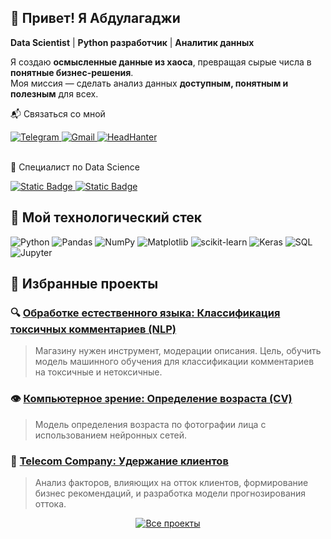 ## 👋 Привет! Я Абдулагаджи

**Data Scientist** | **Python разработчик** | **Аналитик данных**

Я создаю **осмысленные данные из хаоса**, превращая сырые числа в **понятные бизнес-решения**.  
Моя миссия — сделать анализ данных **доступным, понятным и полезным** для всех.

📬 Связаться со мной

<div align="left">
  <a href="https://t.me/Abdulagadzhi">
    <img src="https://img.shields.io/badge/Telegram-26A5E4?logo=telegram&logoColor=white&style=for-the-badge" alt="Telegram"/>
  </a>
  <a href="mailto:abdulagadzhi.sh@gmail.com">
    <img src="https://img.shields.io/badge/abdulagadzhi.sh@gmail.com-D14836?logo=gmail&logoColor=white&style=for-the-badge" alt="Gmail"/>
  </a>
  <a href="https://hh.ru/resume/10d110d7ff0eb5126e0039ed1f616e54775654">
    <img src="https://img.shields.io/badge/HeadHunter-red?style=for-the-badge" alt="HeadHanter"/>
  </a>
</div>

<br>

🌱 Специалист по Data Science

<div align="left">
  <a href="https://github.com/ASh-Archives/ASh-Archives/blob/main/Diplom_RUS_Shagrudinov.pdf">
    <img src="https://img.shields.io/badge/%D0%94%D0%B8%D0%BF%D0%BB%D0%BE%D0%BC%20(RUS)-%23006241?style=for-the-badge" alt="Static Badge">
  </a>
  <a href="https://github.com/ASh-Archives/ASh-Archives/blob/main/Diplom_ENG_Shagrudinov.pdf">
    <img src="https://img.shields.io/badge/%D0%94%D0%B8%D0%BF%D0%BB%D0%BE%D0%BC%20(ENG)-white?style=for-the-badge" alt="Static Badge">
  </a>
</div>

## 🧠 Мой технологический стек

<div align="left">
  <img src="https://img.shields.io/badge/Python-3776AB?logo=python&logoColor=white&style=for-the-badge" alt="Python"/>
  <img src="https://img.shields.io/badge/Pandas-150458?logo=pandas&logoColor=white&style=for-the-badge" alt="Pandas"/>
  <img src="https://img.shields.io/badge/NumPy-013243?logo=numpy&logoColor=white&style=for-the-badge" alt="NumPy"/>
  <img src="https://img.shields.io/badge/Matplotlib-FFB000?logo=matplotlib&logoColor=black&style=for-the-badge" alt="Matplotlib"/>
  <img src="https://img.shields.io/badge/scikit--learn-F7931E?logo=scikit-learn&logoColor=white&style=for-the-badge" alt="scikit-learn"/>
  <img src="https://img.shields.io/badge/Keras-D00000?logo=keras&logoColor=white&style=for-the-badge" alt="Keras"/>
  <img src="https://img.shields.io/badge/SQL-4479A1?logo=mysql&logoColor=white&style=for-the-badge" alt="SQL"/>
  <img src="https://img.shields.io/badge/Jupyter-F37626?logo=jupyter&logoColor=white&style=for-the-badge" alt="Jupyter"/>
</div>

## 🚀 Избранные проекты

### 🔍 [Обработке естественного языка: Классификация токсичных комментариев (NLP)](https://html-preview.github.io/?url=https://github.com/ASh-Archives/data_science/blob/main/html_view/41_project_for_wikishop.html)
> Магазину нужен инструмент, модерации описания. Цель, обучить модель машинного обучения для классификации комментариев на токсичные и нетоксичные.

### 👁️ [Компьютерное зрение: Определение возраста (CV)](https://html-preview.github.io/?url=https://github.com/ASh-Archives/data_science/blob/main/html_view/42_cv_project.html)
> Модель определения возраста по фотографии лица с использованием нейронных сетей.

### 📡 [Telecom Company: Удержание клиентов](https://html-preview.github.io/?url=https://github.com/ASh-Archives/data_science/blob/main/html_view/51_telecom_company.html)
> Анализ факторов, влияющих на отток клиентов, формирование бизнес рекомендаций, и разработка модели прогнозирования оттока.

<div align="center">
  <a href="https://github.com/ASh-Archives/data_science">
    <img src="https://img.shields.io/badge/Посмотреть_все_проекты-3776AB?style=for-the-badge&logo=github&logoColor=white" alt="Все проекты"/>
  </a>
</div>
